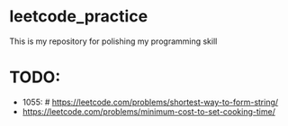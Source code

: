 # leetcode_practice

This is my repository for polishing my programming skill


# TODO:
- 1055: # https://leetcode.com/problems/shortest-way-to-form-string/
- https://leetcode.com/problems/minimum-cost-to-set-cooking-time/